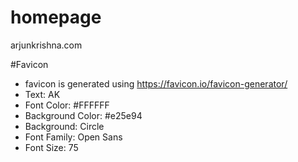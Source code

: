 # homepage
<!-- [![Build Status](https://travis-ci.com/sumeetsahu/homepage.svg?branch=master)](https://travis-ci.com/sumeetsahu/homepage) -->

arjunkrishna.com

#Favicon 
- favicon is generated using https://favicon.io/favicon-generator/ 
- Text: AK
- Font Color: #FFFFFF
- Background Color: #e25e94
- Background: Circle
- Font Family: Open Sans
- Font Size: 75

